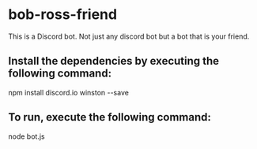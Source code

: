 # bob-ross-friend
This is a Discord bot. Not just any discord bot but a bot that is your friend.

## Install the dependencies by executing the following command:
npm install discord.io winston --save

## To run, execute the following command:
node bot.js
